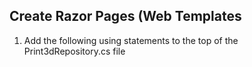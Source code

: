 ## Create Razor Pages (Web Templates

 
1. Add the following using statements to the top of the Print3dRepository.cs
file


